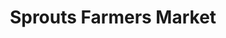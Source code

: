 ---
title: "Sprouts Farmers Market"
url: /colorado-springs/sprouts-farmers-market-south-nevada-avenue/
shop: Supermarkt
---